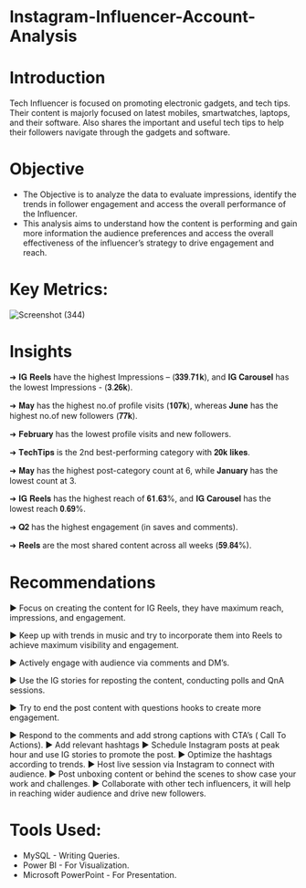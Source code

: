 # Instagram-Influencer-Account-Analysis

# Introduction
Tech Influencer is focused on promoting electronic gadgets, and tech tips. Their content is majorly focused on latest mobiles, smartwatches, laptops, and their software. Also shares the important and useful tech tips to help their followers navigate through the gadgets and software.

# Objective 
- The Objective is to analyze the data to evaluate impressions, identify the trends in follower engagement and access the overall performance of the Influencer.
- This analysis aims to understand how the content is performing and gain more information the audience preferences and access the overall effectiveness of the influencer’s strategy to drive engagement and reach.

# Key Metrics:
![Screenshot (344)](https://github.com/user-attachments/assets/80c0f495-7244-46e3-98bc-78508448382a)

# Insights

➜ 𝐈𝐆 𝐑𝐞𝐞𝐥𝐬 have the highest Impressions – (𝟑𝟑𝟗.𝟕𝟏𝐤), and 𝐈𝐆 𝐂𝐚𝐫𝐨𝐮𝐬𝐞𝐥 has the lowest Impressions  - (𝟑.𝟐𝟔𝐤).

➜ 𝐌𝐚𝐲 has the highest no.of profile visits (𝟏𝟎𝟕𝐤), whereas 𝐉𝐮𝐧𝐞 has the highest no.of new followers (𝟕𝟕𝐤).

➜ 𝐅𝐞𝐛𝐫𝐮𝐚𝐫𝐲 has the lowest profile visits and new followers.

➜ 𝐓𝐞𝐜𝐡𝐓𝐢𝐩𝐬 is the 2nd best-performing category with 𝟐𝟎𝐤 𝐥𝐢𝐤𝐞𝐬. 

➜ 𝐌𝐚𝐲 has the highest post-category count at 6, while 𝐉𝐚𝐧𝐮𝐚𝐫𝐲 has the lowest count at 3.

➜ 𝐈𝐆 𝐑𝐞𝐞𝐥𝐬 has the highest reach of 𝟔𝟏.𝟔𝟑%, and 𝐈𝐆 𝐂𝐚𝐫𝐨𝐮𝐬𝐞𝐥 has the lowest reach 𝟎.𝟔𝟗%. 

➜ 𝐐𝟐 has the highest engagement (in saves and comments).

➜ 𝐑𝐞𝐞𝐥𝐬 are the most shared content across all weeks (𝟓𝟗.𝟖𝟒%).

# Recommendations

► Focus on creating the content for IG Reels, they have maximum reach, impressions, and engagement.

► Keep up with trends in music and try to incorporate them into Reels to achieve maximum visibility and engagement.

► Actively engage with audience via comments and DM’s.

► Use the IG stories for reposting the content, conducting polls and QnA sessions.

► Try to end the post content with questions hooks to create more engagement.

► Respond to the comments and add strong captions with CTA’s ( Call To Actions).
► Add relevant hashtags
► Schedule Instagram posts at peak hour and use IG stories to promote the post.
► Optimize the hashtags according to trends.
► Host live session via Instagram to connect with audience.
► Post unboxing content or behind the scenes to show case your work and challenges. 
► Collaborate with other tech influencers, it will help in reaching wider audience and drive new followers.

# Tools Used:
- MySQL - Writing Queries.
- Power BI -  For Visualization.
- Microsoft PowerPoint - For Presentation.
